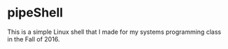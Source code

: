 # pipeShell
This is a simple Linux shell that I made for my systems programming class in the Fall of 2016.

